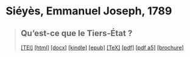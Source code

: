 # Siéyès, Emmanuel Joseph, 1789

> ## Qu’est-ce que le Tiers-État ?
>  <a title="Source XML/TEI" class="mime48 tei" href="https://hurlus.github.io/tei/sieyes1789_tiers-etat.xml">[TEI]</a>  <a title="HTML une page" class="mime48 html" href="https://hurlus.github.io/sieyes1789_tiers-etat/sieyes1789_tiers-etat.html">[html]</a>  <a title="Bureautique (LibreOffice, MS.Word)" class="mime48 docx" href="https://hurlus.github.io/sieyes1789_tiers-etat/sieyes1789_tiers-etat.docx">[docx]</a>  <a title="Amazon.kindle" class="mime48 mobi" href="https://hurlus.github.io/sieyes1789_tiers-etat/sieyes1789_tiers-etat.mobi">[kindle]</a>  <a title="EPUB, pour liseuses et téléphones" class="mime48 epub" href="https://hurlus.github.io/sieyes1789_tiers-etat/sieyes1789_tiers-etat.epub">[epub]</a>  <a title="LaTeX" class="mime48 tex" href="https://hurlus.github.io/sieyes1789_tiers-etat/sieyes1789_tiers-etat.tex">[TeX]</a>  <a title="PDF à imprimer, A4 2 colonnes" class="mime48 pdf" href="https://hurlus.github.io/sieyes1789_tiers-etat/sieyes1789_tiers-etat.pdf">[pdf]</a>  <a title="PDF à lire, A5 une colonne" class="mime48 a5" href="https://hurlus.github.io/sieyes1789_tiers-etat/sieyes1789_tiers-etat_a5.pdf">[pdf a5]</a>  <a title="Brochure à agrafer, pdf imposé pour imprimante recto/verso" class="mime48 brochure" href="https://hurlus.github.io/sieyes1789_tiers-etat/sieyes1789_tiers-etat_brochure.pdf">[brochure]</a> 
